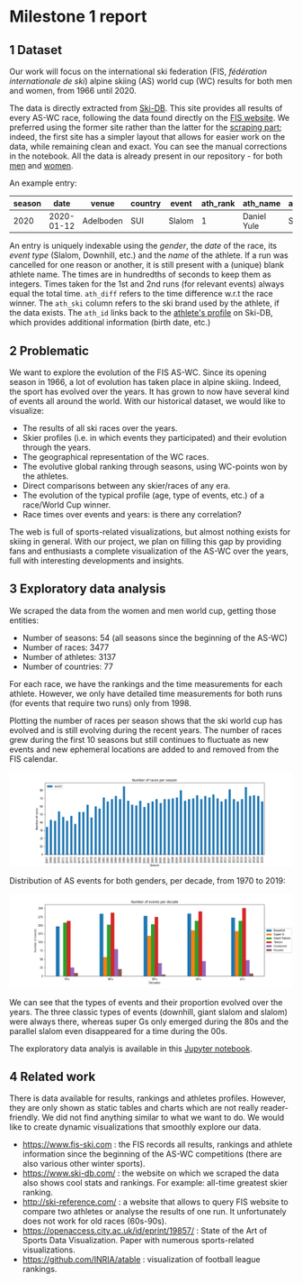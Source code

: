# Milestone 1 report

## 1 Dataset

Our work will focus on the international ski federation (FIS, *fédération internationale de ski*) alpine skiing (AS) world cup (WC) results for both men and women, from 1966 until 2020.

The data is directly extracted from [Ski-DB](https://www.ski-db.com/).
This site provides all results of every AS-WC race, following the data found directly on the [FIS website](https://www.fis-ski.com/DB/general/calendar-results.html?eventselection=results&sectorcode=AL&categorycode=WC).
We preferred using the former site rather than the latter for the [scraping part](/parser/parser.ipynb); indeed, the first site has a simpler layout that allows for easier work on the data, while remaining clean and exact.
You can see the manual corrections in the notebook.
All the data is already present in our repository - for both [men](/data/wcm.csv) and [women](/data/wcf.csv).

An example entry:

| season | date | venue | country | event | ath_rank | ath_name | ath_country | ath_time_run_1 | ath_time_run_2 | ath_time | ath_time_diff | ath_ski | ath_id |
| --- | --- | --- | --- | --- | --- | --- | --- | --- | --- | --- | --- | --- | --- |
| 2020 | 2020-01-12 | Adelboden | SUI | Slalom | 1 | Daniel Yule | SUI | 5315 | 5558 | 10873 | 0 | Fischer | daniel_yule_sui_511996 |

An entry is uniquely indexable using the *gender*, the *date* of the race, its *event type* (Slalom, Downhill, etc.) and the *name* of the athlete.
If a run was cancelled for one reason or another, it is still present with a (unique) blank athlete name.
The times are in hundredths of seconds to keep them as integers.
Times taken for the 1st and 2nd runs (for relevant events) always equal the total time.
`ath_diff` refers to the time difference w.r.t the race winner.
The `ath_ski` column refers to the ski brand used by the athlete, if the data exists.
The `ath_id` links back to the [athlete's profile](https://ski-db.com/db/profiles/daniel_yule_sui_511996.php) on Ski-DB, which provides additional information (birth date, etc.)

## 2 Problematic

We want to explore the evolution of the FIS AS-WC.
Since its opening season in 1966, a lot of evolution has taken place in alpine skiing.
Indeed, the sport has evolved over the years.
It has grown to now have several kind of events all around the world.
With our historical dataset, we would like to visualize:

- The results of all ski races over the years.
- Skier profiles (i.e. in which events they participated) and their evolution through the years.
- The geographical representation of the WC races.
- The evolutive global ranking through seasons, using WC-points won by the athletes.
- Direct comparisons between any skier/races of any era.
- The evolution of the typical profile (age, type of events, etc.) of a race/World Cup winner.
- Race times over events and years: is there any correlation?

The web is full of sports-related visualizations, but almost nothing exists for skiing in general.
With our project, we plan on filling this gap by providing fans and enthusiasts a complete visualization of the AS-WC over the years, full with interesting developments and insights.

## 3 Exploratory data analysis

We scraped the data from the women and men world cup, getting those entities:

- Number of seasons: 54 (all seasons since the beginning of the AS-WC)
- Number of races: 3477
- Number of athletes: 3137
- Number of countries: 77

For each race, we have the rankings and the time measurements for each athlete.
However, we only have detailed time measurements for both runs (for events that require two runs) only from 1998.

Plotting the number of races per season shows that the ski world cup has evolved and is still evolving during the recent years.
The number of races grew during the first 10 seasons but still continues to fluctuate as new events and new ephemeral locations are added to and removed from the FIS calendar.

![races per year](./preprocessing/analysis/races_per_year.png)

Distribution of AS events for both genders, per decade, from 1970 to 2019:

![events per decades](./preprocessing/analysis/events_per_decades.png)

We can see that the types of events and their proportion evolved over the years.
The three classic types of events (downhill, giant slalom and slalom) were always there, whereas super Gs only emerged during the 80s and the parallel slalom even disappeared for a time during the 00s.

The exploratory data analyis is available in this [Jupyter notebook](/analysis/data_exploratory.ipynb).

## 4 Related work

There is data available for results, rankings and athletes profiles.
However, they are only shown as static tables and charts which are not really reader-friendly.
We did not find anything similar to what we want to do.
We would like to create dynamic visualizations that smoothly explore our data.

- https://www.fis-ski.com : the FIS records all results, rankings and athlete information since the beginning of the AS-WC competitions (there are also various other winter sports).
- https://www.ski-db.com/ : the website on which we scraped the data also shows cool stats and rankings.
  For example: all-time greatest skier ranking.
- http://ski-reference.com/ : a website that allows to query FIS website to compare two athletes or analyse the results of one run.
  It unfortunately does not work for old races (60s-90s).
- https://openaccess.city.ac.uk/id/eprint/19857/ : State of the Art of Sports Data Visualization.
  Paper with numerous sports-related visualizations.
- https://github.com/INRIA/atable : visualization of football league rankings.
